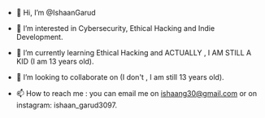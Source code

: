 - 👋 Hi, I’m @IshaanGarud
- 👀 I’m interested in Cybersecurity, Ethical Hacking and Indie Development.

- 🌱 I’m currently learning Ethical Hacking and ACTUALLY , I AM STILL A KID (I am 13 years old).

- 💞️ I’m looking to collaborate on (I don't , I am still 13 years old).

- 📫 How to reach me : you can email me on ishaang30@gmail.com or on instagram: ishaan_garud3097.

<!---
IshaanGarud/IshaanGarud is a ✨ special ✨ repository because its `README.md` (this file) appears on your GitHub profile.
You can click the Preview link to take a look at your changes.
--->
